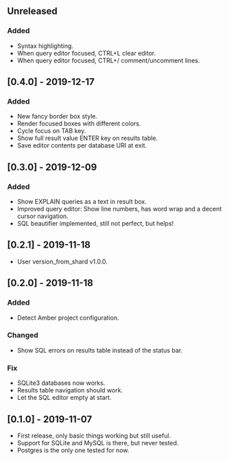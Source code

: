 ## Unreleased
### Added
- Syntax highlighting.
- When query editor focused, CTRL+L clear editor.
- When query editor focused, CTRL+/ comment/uncomment lines.

## [0.4.0] - 2019-12-17
### Added
- New fancy border box style.
- Render focused boxes with different colors.
- Cycle focus on TAB key.
- Show full result value ENTER key on results table.
- Save editor contents per database URI at exit.

## [0.3.0] - 2019-12-09
### Added
- Show EXPLAIN queries as a text in result box.
- Improved query editor: Show line numbers, has word wrap and a decent cursor navigation.
- SQL beautifier implemented, still not perfect, but helps!

## [0.2.1] - 2019-11-18
- User version_from_shard v1.0.0.

## [0.2.0] - 2019-11-18
### Added
- Detect Amber project configuration.

### Changed
- Show SQL errors on results table instead of the status bar.

### Fix
- SQLite3 databases now works.
- Results table navigation should work.
- Let the SQL editor empty at start.

## [0.1.0] - 2019-11-07

- First release, only basic things working but still useful.
- Support for SQLite and MySQL is there, but never tested.
- Postgres is the only one tested for now.
